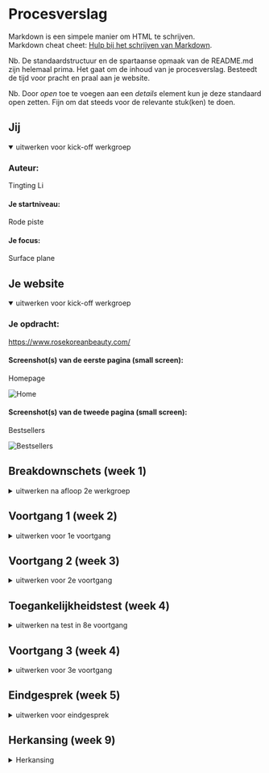 # Procesverslag
Markdown is een simpele manier om HTML te schrijven.  
Markdown cheat cheet: [Hulp bij het schrijven van Markdown](https://github.com/adam-p/markdown-here/wiki/Markdown-Cheatsheet).

Nb. De standaardstructuur en de spartaanse opmaak van de README.md zijn helemaal prima. Het gaat om de inhoud van je procesverslag. Besteedt de tijd voor pracht en praal aan je website.

Nb. Door *open* toe te voegen aan een *details* element kun je deze standaard open zetten. Fijn om dat steeds voor de relevante stuk(ken) te doen.





## Jij

<details open>
<summary>uitwerken voor kick-off werkgroep</summary>

### Auteur:
Tingting Li

#### Je startniveau:
Rode piste

#### Je focus:
Surface plane
 
</details>





## Je website

<details open>
<summary>uitwerken voor kick-off werkgroep</summary>

### Je opdracht:
https://www.rosekoreanbeauty.com/

#### Screenshot(s) van de eerste pagina (small screen): 
Homepage

![Home](https://user-images.githubusercontent.com/40611000/136080295-081e9d25-8fc9-4ffc-81c4-b799cf0c1a01.png)


#### Screenshot(s) van de tweede pagina (small screen):
Bestsellers

![Bestsellers](https://user-images.githubusercontent.com/40611000/136080306-add2c918-ceb3-46e5-8b21-644d4ed1b542.png)

 
</details>





## Breakdownschets (week 1)

<details>
<summary>uitwerken na afloop 2e werkgroep</summary>

### de hele pagina: 

![Breakdownschets](https://user-images.githubusercontent.com/40611000/136080315-850c97ca-8320-4f97-a02a-9a8e2040909f.PNG)


</details>





## Voortgang 1 (week 2)

<details>
<summary>uitwerken voor 1e voortgang</summary>

### Stand van zaken
Wat ging goed
Ik heb code geschreven en het begon op de orginele website te lijken. 

Wat ging minder goed
Hier en daar liep ik soms vast met code die niet werkte naar mijn gevoel, maar dan probeerde ik het op een andere manier. 
Bijvoorbeeld in plaats van justify-content, justify-items te gebruiken. Als ik echt vast liep dan zocht ik hulp op het internet.

### Agenda voor meeting
samen met je groepje opstellen

| student 1      | student 2          | student 3    | student 4        |
| ---            | ---                | ---          | ---              |
| dit bespreken  | en dit             | en ik dit    | en dan ik dat    |
| en dat ook nog | dit als er tijd is | nog een punt | dit wil ik zeker |
| ...            | ...                | ...          | ...              |


### Verslag van meeting
hier na afloop snel de uitkomsten van de meeting vastleggen

- Maak een planning
- Gebruik minder classes, verander die naar first-of-type en nth-of-type

</details>





## Voortgang 2 (week 3)

<details>
<summary>uitwerken voor 2e voortgang</summary>

### Stand van zaken
Wat ging goed
Ik had een planning gemaakt en schreef elke dag wat code.

Wat ging minder goed
Een andere deadline was op komst, dus had minder tijd om aan dit vak te werken.
Dit heb ik opgelost door aantal dagen meer code te schrijven dan gepland.

### Agenda voor meeting
samen met je groepje opstellen

| student 1      | student 2          | student 3    | student 4        |
| ---            | ---                | ---          | ---              |
| dit bespreken  | en dit             | en ik dit    | en dan ik dat    |
| en dat ook nog | dit als er tijd is | nog een punt | dit wil ik zeker |
| ...            | ...                | ...          | ...              |


### Verslag van meeting
hier na afloop snel de uitkomsten van de meeting vastleggen

- Meer code schrijven
- Suggestie: animatie toevoegen

</details>





## Toegankelijkheidstest (week 4)

<details>
<summary>uitwerken na test in 8e voortgang</summary>

### Bevindingen
- Screenreader leest van alles op, je moet goed luisteren om te weten wat die leest.
- Het leest de alt teksten van de images.
- Toetsenbord combinaties werken anders.
- Muis werkt niet?
 
 ![Toegankelijktest](https://user-images.githubusercontent.com/40611000/136080958-4bc37154-49c9-4964-9b97-e591b8b225b4.PNG)


#### Titel eerste bevinding
Gekleurde bril

Opletten op goed contrast. Donker op licht bijvoorbeeld.

#### Titel tweede bevinding. 
States

Buttons verschillende states geven, zodat je weet waar je muis is of je tab toets.

#### Titel volgende bevinding. 
De screenreader praat langzaam

Je kan verder tabben of de speed van de stem veranderen.

</details>





## Voortgang 3 (week 4)

<details>
<summary>uitwerken voor 3e voortgang</summary>

### Stand van zaken
Dit ging goed
De website was bijna helemaal klaar. 

Dit ging minder goed
Het animeren lukte mij niet en ik heb dat opgegeven.
De deadline kwam er ook aan dus ik wilde niet te veel tijd daaraan besteden.
Daardoor ben ik op andere onderwerpen van de surface plane gaan richten.

### Agenda voor meeting
samen met je groepje opstellen

| student 1      | student 2          | student 3    | student 4        |
| ---            | ---                | ---          | ---              |
| dit bespreken  | en dit             | en ik dit    | en dan ik dat    |
| en dat ook nog | dit als er tijd is | nog een punt | dit wil ik zeker |
| ...            | ...                | ...          | ...              |


### Verslag van meeting
hier na afloop snel de uitkomsten van de meeting vastleggen

- Niet vergeten 5 onderwerpen te gebruiken van de surface plane
- Deadline komt eraan

</details>





## Eindgesprek (week 5)

<details>
<summary>uitwerken voor eindgesprek</summary>

### Stand van zaken
Dit ging goed
Ik had de 5 onderwerpen in de website verwerkt.
Ik was bijna klaar, ik moest alleen nog de puntjes op de i zetten.

Dit ging minder goed
Ik wist niet hoe GitHub werkte, ik heb het aan klasgenoten gevraagd waardoor ik nu iets wijzer ben.
Ik heb zelf ook een beetje zitten rondneuzen hoe alles werkt.

### Screenshot(s)

![Homepage](https://user-images.githubusercontent.com/40611000/136080343-1dd9be6e-d076-4579-81c4-c29a3c721e25.png)
![Bestsellerspage](https://user-images.githubusercontent.com/40611000/136080353-6508c51f-a045-42ac-9b5b-77d273075c8a.png)

![Code1](https://user-images.githubusercontent.com/40611000/136080362-e42bf8d5-68f7-4ece-9b48-9d1fc129483b.PNG)
![Code2](https://user-images.githubusercontent.com/40611000/136080373-e6817798-a8c8-454b-a58f-9ca57c9e2003.PNG)


</details>

## Herkansing (week 9)

<details>
<summary>Herkansing</summary>

### Stand van zaken
Dit ging goed
Ik heb de website verbeterd. Ik heb meer foto's toegevoegd zodat je nu een beter beeld krijgt hoe het eruit zou zien.
Verder heeft de website een werkende side navigatie met een animatie. Via de side navigatie kun je de volgende pagina bereiken: bestsellers.
Op de pagina bestsellers kun je op een product klikken en dan zie je dat die in je winkelmandje zit, er verschijnt namelijk een rode stip zoals op de orginele website.
De variabelen voor de huisstijl in CSS heb ik met succes kunnen aanpassen, dat was niet zo moeilijk.

Dit ging minder goed
Ik zat heel lang vast op hoe ik de animatie kan maken voor het winkelmandje. Ik heb veel op internet gezocht en uitgeprobeerd. Ik kon dit beter doen door hulp te vragen.

### Screenshot(s)
![image](https://user-images.githubusercontent.com/40611000/141337523-6fda7307-0339-4992-8388-896cac9c3d38.png)
 
![image](https://user-images.githubusercontent.com/40611000/141337610-5683ce60-b538-4bf7-a9cb-c9611510b30f.png)

## Bronnenlijst

<details open>
<summary>continu bijhouden terwijl je werkt</summary>

1. Click Button to Change Font-size using Javascript | Increase Decrease Font Size on Website - https://www.youtube.com/watch?v=xOy0kVlbhlc
2. Formulieren - https://www.w3schools.com/html/html_forms.asp
3. Horizontale lijn - https://www.w3schools.com/tags/tag_hr.asp
4. Euro sign - Euro sign https://www.w3schools.com/charsets/ref_utf_currency.asp
5. States oefening 2 208c van  Sanne - https://codepen.io/shooft/pen/rNworwK
6. Sound - https://www.w3schools.com/jsref/met_win_settimeout.asp
7. Sticky nav - https://css-tricks.com/sticky-smooth-active-na
8. Side nav - www.w3schools.com/howto/tryit.asp?filename=tryhow_js_sidenav
9. Verander het plaatje na een klik - https://www.w3schools.com/js/tryit.asp?filename=tryjs_intro_lightbulb

</details>
